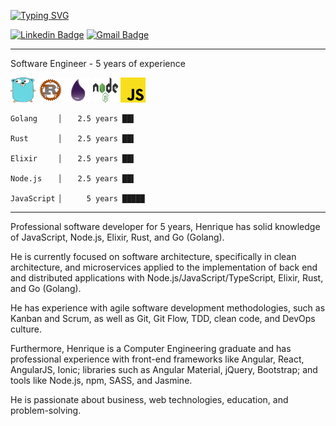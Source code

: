 
[![Typing SVG](https://readme-typing-svg.herokuapp.com?color=%2336BCF7&lines=Hi!+I'm+Henrique+Costa+%3AD)](https://git.io/typing-svg)


[![Linkedin Badge](https://img.shields.io/badge/-Henrique-blue?style=flat-square&logo=Linkedin&logoColor=white&link=https://www.linkedin.com/in/luizhenriquelpc/)](https://www.linkedin.com/in/luizhenriquelpc/) [![Gmail Badge](https://img.shields.io/badge/-lpcluizhenrique@gmail.com-c14438?style=flat-square&logo=Gmail&logoColor=white&link=mailto:lpcluizhenrique@gmail.com)](mailto:lpcluizhenrique@gmail.com)

----

Software Engineer - 5 years of experience

<img height="40" width="40" style="display: inline; height='40'; width='40'" src="./images/gopher-logo.svg" />
<img height="40" width="40" style="display: inline" src="./images/rust-logo.svg" />
<img height="40" width="40" style="display: inline" src="./images/elixir-logo.svg" />
<img height="40" width="40" style="display: inline" src="./images/node-logo.svg" />
<img height="40" width="40" style="display: inline" src="./images/javascript-logo.svg" />

```
Golang     ▏   2.5 years ██▌

Rust       ▏   2.5 years ██▌

Elixir     ▏   2.5 years ██▌

Node.js    ▏   2.5 years ██▌

JavaScript ▏     5 years █████
```

--------------------------------------------------------------------------------------------------------------------------------------------------------------

Professional software developer for 5 years, Henrique has solid knowledge of JavaScript, Node.js, Elixir, Rust, and Go (Golang).

He is currently focused on software architecture, specifically in clean architecture, and microservices applied to the implementation of back end and distributed applications with Node.js/JavaScript/TypeScript, Elixir, Rust, and Go (Golang).

He has experience with agile software development methodologies, such as Kanban and Scrum, as well as Git, Git Flow, TDD, clean code, and DevOps culture.

Furthermore, Henrique is a Computer Engineering graduate and has professional experience with front-end frameworks like Angular, React, AngularJS, Ionic; libraries such as Angular Material, jQuery, Bootstrap; and tools like Node.js, npm, SASS, and Jasmine.

He is passionate about business, web technologies, education, and problem-solving.
